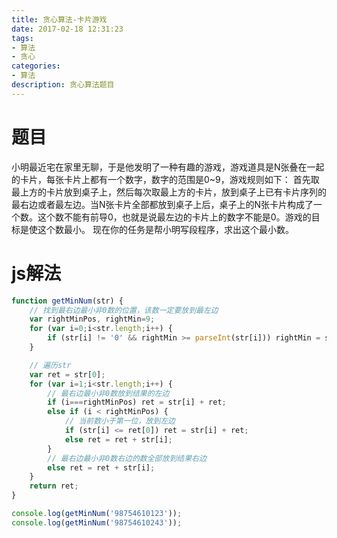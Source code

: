 ```yaml
---
title: 贪心算法-卡片游戏
date: 2017-02-18 12:31:23
tags:
- 算法
- 贪心
categories:
- 算法
description: 贪心算法题目
---
```


# 题目
小明最近宅在家里无聊，于是他发明了一种有趣的游戏，游戏道具是N张叠在一起的卡片，每张卡片上都有一个数字，数字的范围是0~9，游戏规则如下：
首先取最上方的卡片放到桌子上，然后每次取最上方的卡片，放到桌子上已有卡片序列的最右边或者最左边。当N张卡片全部都放到桌子上后，桌子上的N张卡片构成了一个数。这个数不能有前导0，也就是说最左边的卡片上的数字不能是0。游戏的目标是使这个数最小。
现在你的任务是帮小明写段程序，求出这个最小数。


# js解法
```javascript
function getMinNum(str) {
    // 找到最右边最小非0数的位置，该数一定要放到最左边
    var rightMinPos, rightMin=9;
    for (var i=0;i<str.length;i++) {
        if (str[i] != '0' && rightMin >= parseInt(str[i])) rightMin = str[rightMinPos = i];
    }

    // 遍历str
    var ret = str[0];
    for (var i=1;i<str.length;i++) {
        // 最右边最小非0数放到结果的左边
        if (i===rightMinPos) ret = str[i] + ret;
        else if (i < rightMinPos) {
            // 当前数小于第一位，放到左边
            if (str[i] <= ret[0]) ret = str[i] + ret;
            else ret = ret + str[i];
        }
        // 最右边最小非0数右边的数全部放到结果右边
        else ret = ret + str[i];
    }
    return ret;
}

console.log(getMinNum('98754610123'));
console.log(getMinNum('98754610243'));
```

